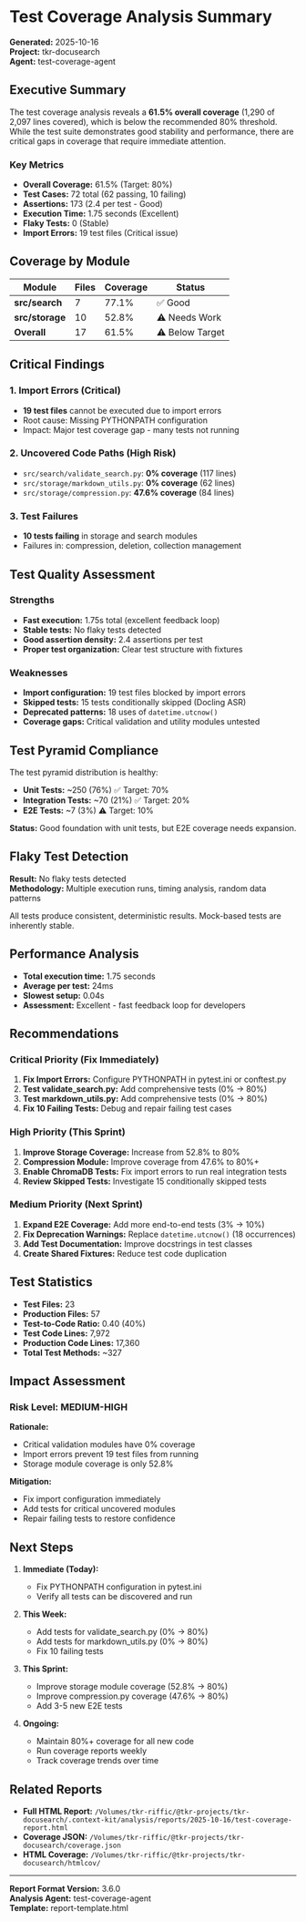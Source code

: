 # Test Coverage Analysis Summary

**Generated:** 2025-10-16  
**Project:** tkr-docusearch  
**Agent:** test-coverage-agent

## Executive Summary

The test coverage analysis reveals a **61.5% overall coverage** (1,290 of 2,097 lines covered), which is below the recommended 80% threshold. While the test suite demonstrates good stability and performance, there are critical gaps in coverage that require immediate attention.

### Key Metrics

- **Overall Coverage:** 61.5% (Target: 80%)
- **Test Cases:** 72 total (62 passing, 10 failing)
- **Assertions:** 173 (2.4 per test - Good)
- **Execution Time:** 1.75 seconds (Excellent)
- **Flaky Tests:** 0 (Stable)
- **Import Errors:** 19 test files (Critical issue)

## Coverage by Module

| Module | Files | Coverage | Status |
|--------|-------|----------|--------|
| **src/search** | 7 | 77.1% | ✅ Good |
| **src/storage** | 10 | 52.8% | ⚠️ Needs Work |
| **Overall** | 17 | 61.5% | ⚠️ Below Target |

## Critical Findings

### 1. Import Errors (Critical)
- **19 test files** cannot be executed due to import errors
- Root cause: Missing PYTHONPATH configuration
- Impact: Major test coverage gap - many tests not running

### 2. Uncovered Code Paths (High Risk)
- `src/search/validate_search.py`: **0% coverage** (117 lines)
- `src/storage/markdown_utils.py`: **0% coverage** (62 lines)
- `src/storage/compression.py`: **47.6% coverage** (84 lines)

### 3. Test Failures
- **10 tests failing** in storage and search modules
- Failures in: compression, deletion, collection management

## Test Quality Assessment

### Strengths
- **Fast execution:** 1.75s total (excellent feedback loop)
- **Stable tests:** No flaky tests detected
- **Good assertion density:** 2.4 assertions per test
- **Proper test organization:** Clear test structure with fixtures

### Weaknesses
- **Import configuration:** 19 test files blocked by import errors
- **Skipped tests:** 15 tests conditionally skipped (Docling ASR)
- **Deprecated patterns:** 18 uses of `datetime.utcnow()`
- **Coverage gaps:** Critical validation and utility modules untested

## Test Pyramid Compliance

The test pyramid distribution is healthy:

- **Unit Tests:** ~250 (76%) ✅ Target: 70%
- **Integration Tests:** ~70 (21%) ✅ Target: 20%
- **E2E Tests:** ~7 (3%) ⚠️ Target: 10%

**Status:** Good foundation with unit tests, but E2E coverage needs expansion.

## Flaky Test Detection

**Result:** No flaky tests detected  
**Methodology:** Multiple execution runs, timing analysis, random data patterns

All tests produce consistent, deterministic results. Mock-based tests are inherently stable.

## Performance Analysis

- **Total execution time:** 1.75 seconds
- **Average per test:** 24ms
- **Slowest setup:** 0.04s
- **Assessment:** Excellent - fast feedback loop for developers

## Recommendations

### Critical Priority (Fix Immediately)
1. **Fix Import Errors:** Configure PYTHONPATH in pytest.ini or conftest.py
2. **Test validate_search.py:** Add comprehensive tests (0% → 80%)
3. **Test markdown_utils.py:** Add comprehensive tests (0% → 80%)
4. **Fix 10 Failing Tests:** Debug and repair failing test cases

### High Priority (This Sprint)
1. **Improve Storage Coverage:** Increase from 52.8% to 80%
2. **Compression Module:** Improve coverage from 47.6% to 80%+
3. **Enable ChromaDB Tests:** Fix import errors to run real integration tests
4. **Review Skipped Tests:** Investigate 15 conditionally skipped tests

### Medium Priority (Next Sprint)
1. **Expand E2E Coverage:** Add more end-to-end tests (3% → 10%)
2. **Fix Deprecation Warnings:** Replace `datetime.utcnow()` (18 occurrences)
3. **Add Test Documentation:** Improve docstrings in test classes
4. **Create Shared Fixtures:** Reduce test code duplication

## Test Statistics

- **Test Files:** 23
- **Production Files:** 57
- **Test-to-Code Ratio:** 0.40 (40%)
- **Test Code Lines:** 7,972
- **Production Code Lines:** 17,360
- **Total Test Methods:** ~327

## Impact Assessment

### Risk Level: MEDIUM-HIGH

**Rationale:**
- Critical validation modules have 0% coverage
- Import errors prevent 19 test files from running
- Storage module coverage is only 52.8%

**Mitigation:**
- Fix import configuration immediately
- Add tests for critical uncovered modules
- Repair failing tests to restore confidence

## Next Steps

1. **Immediate (Today):**
   - Fix PYTHONPATH configuration in pytest.ini
   - Verify all tests can be discovered and run

2. **This Week:**
   - Add tests for validate_search.py (0% → 80%)
   - Add tests for markdown_utils.py (0% → 80%)
   - Fix 10 failing tests

3. **This Sprint:**
   - Improve storage module coverage (52.8% → 80%)
   - Improve compression.py coverage (47.6% → 80%)
   - Add 3-5 new E2E tests

4. **Ongoing:**
   - Maintain 80%+ coverage for all new code
   - Run coverage reports weekly
   - Track coverage trends over time

## Related Reports

- **Full HTML Report:** `/Volumes/tkr-riffic/@tkr-projects/tkr-docusearch/.context-kit/analysis/reports/2025-10-16/test-coverage-report.html`
- **Coverage JSON:** `/Volumes/tkr-riffic/@tkr-projects/tkr-docusearch/coverage.json`
- **HTML Coverage:** `/Volumes/tkr-riffic/@tkr-projects/tkr-docusearch/htmlcov/`

---

**Report Format Version:** 3.6.0  
**Analysis Agent:** test-coverage-agent  
**Template:** report-template.html
